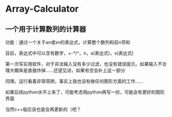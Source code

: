 # Array-Calculator
## 一个用于计算数列的计算器

功能：通过一个关于an或sn的表达式，计算整个数列和前n项和

目前，表达式中可以含有数字，+-*/^，n，a(表达式)，s(表达式)

第一次写实用软件，对于非法输入没有多少过滤，也没有错误提示。如果输入不合理大概率是直接炸掉……还望见谅，如果有空会补上这一部分

同理，运行看着非常简陋，事实上我也没有做任何图形方面的工作……

如果后续python水平上来了，可能考虑用python再写一份，可能会有更好的图形界面

当然c++版应该也是会再更新的（吧？
